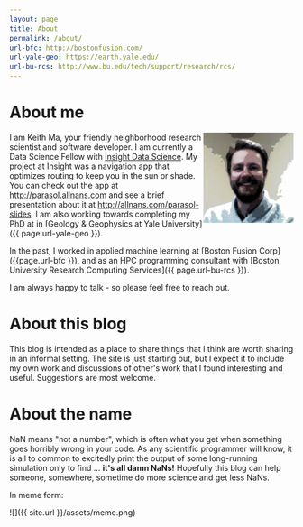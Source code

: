 ```yaml
---
layout: page
title: About
permalink: /about/
url-bfc: http://bostonfusion.com/
url-yale-geo: https://earth.yale.edu/
url-bu-rcs: http://www.bu.edu/tech/support/research/rcs/
---
```


# About me

<img align="right" width="160" height="160" src="/assets/me.png" />

I am Keith Ma, your friendly neighborhood research scientist and software
developer. I am currently a Data Science Fellow with [Insight Data Science](https://www.insightdatascience.com/).
My project at Insight was a navigation app that optimizes routing to keep you
in the sun or shade. You can check out the app at http://parasol.allnans.com
and see a brief presentation about it at http://allnans.com/parasol-slides. I
am also working towards completing my PhD at in [Geology & Geophysics at Yale University]({{ page.url-yale-geo }}).

In the past, I worked in applied machine learning at [Boston Fusion Corp]({{page.url-bfc }}),
and as an HPC programming consultant with [Boston University Research Computing Services]({{ page.url-bu-rcs }}).

I am always happy to talk - so please feel free to reach out.

# About this blog

This blog is intended as a place to share things that I think are worth sharing
in an informal setting. The site is just starting out, but I expect it to
include my own work and discussions of other's work that I found interesting
and useful. Suggestions are most welcome.

# About the name 

NaN means "not a number", which is often what you get when something goes
horribly wrong in your code. As any scientific programmer will know, it is all
to common to excitedly print the output of some long-running simulation only to
find ... **it's all damn NaNs!** Hopefully this blog can help someone,
somewhere, sometime do more science and get less NaNs. 

In meme form:

![]({{ site.url }}/assets/meme.png)
